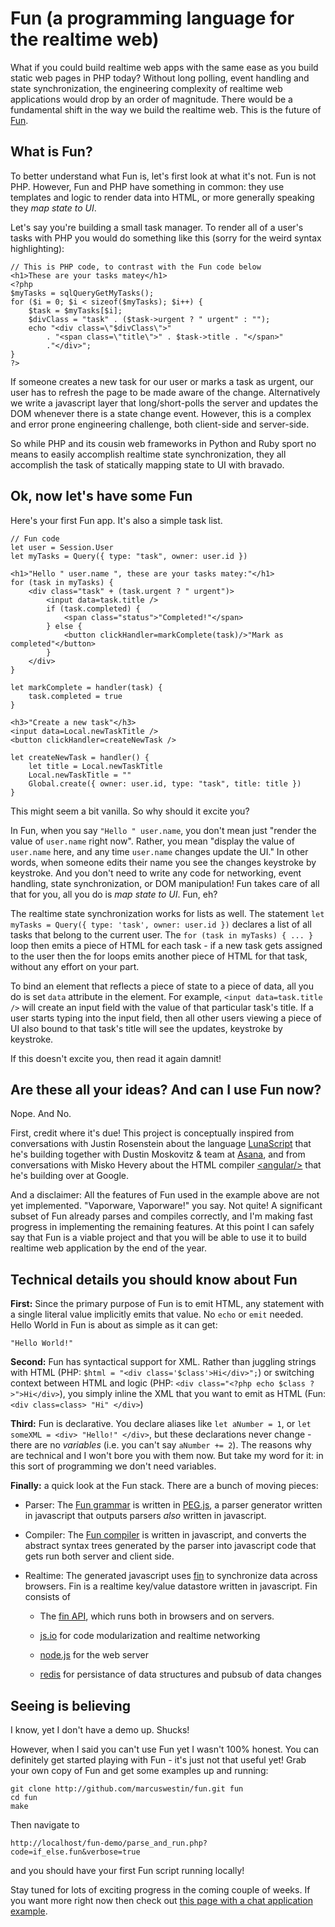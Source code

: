 Fun (a programming language for the realtime web)
=================================================

What if you could build realtime web apps with the same ease as you build static web pages in PHP today? Without long polling, event handling and state synchronization, the engineering complexity of realtime web applications would drop by an order of magnitude. There would be a fundamental shift in the way we build the realtime web. This is the future of [Fun].

What is Fun?
------------

To better understand what Fun is, let's first look at what it's not. Fun is not PHP. However, Fun and PHP have something in common: they use templates and logic to render data into HTML, or more generally speaking they _map state to UI_.

Let's say you're building a small task manager. To render all of a user's tasks with PHP you would do something like this (sorry for the weird syntax highlighting):

    // This is PHP code, to contrast with the Fun code below
    <h1>These are your tasks matey</h1>
    <?php
    $myTasks = sqlQueryGetMyTasks();
    for ($i = 0; $i < sizeof($myTasks); $i++) {
        $task = $myTasks[$i];
        $divClass = "task" . ($task->urgent ? " urgent" : "");
    	echo "<div class=\"$divClass\">"
    	    . "<span class=\"title\">" . $task->title . "</span>"
            ."</div>";
    }
    ?>

If someone creates a new task for our user or marks a task as urgent, our user has to refresh the page to be made aware of the change. Alternatively we write a javascript layer that long/short-polls the server and updates the DOM whenever there is a state change event. However, this is a complex and error prone engineering challenge, both client-side and server-side. 

So while PHP and its cousin web frameworks in Python and Ruby sport no means to easily accomplish realtime state synchronization, they all accomplish the task of statically mapping state to UI with bravado.

Ok, now let's have some Fun
---------------------------

Here's your first Fun app. It's also a simple task list.

    // Fun code
	let user = Session.User
	let myTasks = Query({ type: "task", owner: user.id })
    
	<h1>"Hello " user.name ", these are your tasks matey:"</h1>
	for (task in myTasks) {
		<div class="task" + (task.urgent ? " urgent")>
			<input data=task.title />
			if (task.completed) {
				<span class="status">"Completed!"</span>
			} else {
				<button clickHandler=markComplete(task)/>"Mark as completed"</button>
			}
		</div>
	}
	
	let markComplete = handler(task) {
		task.completed = true
	}
	
	<h3>"Create a new task"</h3>
	<input data=Local.newTaskTitle />
	<button clickHandler=createNewTask />
    
	let createNewTask = handler() {
		let title = Local.newTaskTitle
		Local.newTaskTitle = ""
		Global.create({ owner: user.id, type: "task", title: title })
	}


This might seem a bit vanilla. So why should it excite you?

In Fun, when you say `"Hello " user.name`, you don't mean just "render the value of `user.name` right now". Rather, you mean "display the value of `user.name` here, and any time `user.name` changes update the UI." In other words, when someone edits their name you see the changes keystroke by keystroke. And you don't need to write any code for networking, event handling, state synchronization, or DOM manipulation! Fun takes care of all that for you, all you do is _map state to UI_. Fun, eh?

The realtime state synchronization works for lists as well. The statement `let myTasks = Query({ type: 'task', owner: user.id })` declares a list of all tasks that belong to the current user. The `for (task in myTasks) { ... }` loop then emits a piece of HTML for each task - if a new task gets assigned to the user then the for loops emits another piece of HTML for that task, without any effort on your part.

To bind an element that reflects a piece of state to a piece of data, all you do is set `data` attribute in the element. For example, `<input data=task.title />` will create an input field with the value of that particular task's title. If a user starts typing into the input field, then all other users viewing a piece of UI also bound to that task's title will see the updates, keystroke by keystroke.

If this doesn't excite you, then read it again damnit!

Are these all your ideas? And can I use Fun now?
------------------------------------------------

Nope. And No.

First, credit where it's due! This project is conceptually inspired from conversations with Justin Rosenstein about the language [LunaScript] that he's building together with Dustin Moskovitz & team at [Asana], and from conversations with Misko Hevery about the HTML compiler [&lt;angular/&gt;] that he's building over at Google.

And a disclaimer: All the features of Fun used in the example above are not yet implemented. "Vaporware, Vaporware!" you say. Not quite! A significant subset of Fun already parses and compiles correctly, and I'm making fast progress in implementing the remaining features. At this point I can safely say that Fun is a viable project and that you will be able to use it to build realtime web application by the end of the year.

Technical details you should know about Fun
-------------------------------------------

**First:** Since the primary purpose of Fun is to emit HTML, any statement with a single literal value implicitly emits that value. No `echo` or `emit` needed. Hello World in Fun is about as simple as it can get:

	"Hello World!"

**Second:** Fun has syntactical support for XML. Rather than juggling strings with HTML (PHP: `$html = "<div class='$class'>Hi</div>";`) or switching context between HTML and logic (PHP: `<div class="<?php echo $class ?>">Hi</div>`), you simply inline the XML that you want to emit as HTML (Fun: `<div class=class> "Hi" </div>`)

**Third:** Fun is declarative. You declare aliases like `let aNumber = 1`, or `let someXML = <div> "Hello!" </div>`, but these declarations never change - there are no _variables_ (i.e. you can't say `aNumber += 2`). The reasons why are technical and I won't bore you with them now. But take my word for it: in this sort of programming we don't need variables.

**Finally:** a quick look at the Fun stack. There are a bunch of moving pieces:

 - Parser: The [Fun grammar] is written in [PEG.js], a parser generator written in javascript that outputs parsers _also_ written in javascript.

 - Compiler: The [Fun compiler] is written in javascript, and converts the abstract syntax trees generated by the parser into javascript code that gets run both server and client side.

 - Realtime: The generated javascript uses [fin] to synchronize data across browsers. Fin is a realtime key/value datastore written in javascript. Fin consists of

   - The [fin API], which runs both in browsers and on servers.

   - [js.io] for code modularization and realtime networking

   - [node.js] for the web server

   - [redis] for persistance of data structures and pubsub of data changes

Seeing is believing
-------------------
I know, yet I don't have a demo up. Shucks!

However, when I said you can't use Fun yet I wasn't 100% honest. You can definitely get started playing with Fun - it's just not that useful yet! Grab your own copy of Fun and get some examples up and running:

	git clone http://github.com/marcuswestin/fun.git fun
	cd fun
	make

Then navigate to

    http://localhost/fun-demo/parse_and_run.php?code=if_else.fun&verbose=true

and you should have your first Fun script running locally!

Stay tuned for lots of exciting progress in the coming couple of weeks. If you want more right now then check out [this page with a chat application example](../fun-chat).

  [Fun]:http://github.com/marcuswestin/fun

  [Fun grammar]:http://github.com/marcuswestin/fun/blob/fba44d87b2b5b9d3fbbf7c35d839cef7392caa1f/language/grammar.peg

  [Fun compiler]: http://github.com/marcuswestin/fun/blob/fba44d87b2b5b9d3fbbf7c35d839cef7392caa1f/language/compiler.js

  [Fin]:http://github.com/marcuswestin/fin

  [Fin API]:http://github.com/marcuswestin/fin/blob/master/js/client/api.js

  [js.io]:http://github.com/mcarter/js.io

  [node.js]:http://nodejs.org/

  [redis]:http://code.google.com/p/redis/

  [Asana]:http://asana.com
  [LunaScript]:http://asana.com/luna
  
  [&lt;angular/&gt;]:http://angularjs.org/

  [PEG.js]:http://pegjs.majda.cz/